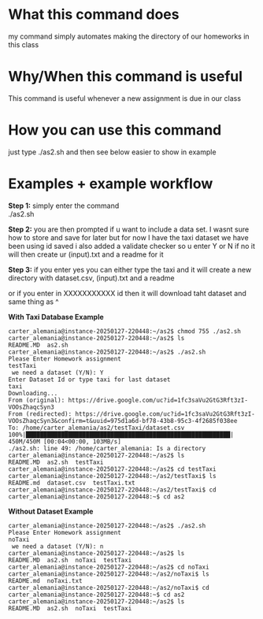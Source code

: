 # What this command does
my command simply automates making the directory of our homeworks in this class

# Why/When this command is useful
This command is useful whenever a new assignment is due in our class

# How you can use this command
just type ./as2.sh and then see below easier to show in example

# Examples + example workflow

**Step 1:** simply enter the command  
./as2.sh


**Step 2:** you are then prompted if u want to include a data set. I wasnt sure how to store and save for later but for now I have the taxi dataset we have been using id saved
i also added a validate checker so u enter Y or N
if no it will then create ur (input).txt and a readme for it

**Step 3:** if you enter yes you can either type the taxi and it will create a new directory with
dataset.csv, (input).txt and a readme

or if you enter in XXXXXXXXXXX id then it will download taht dataset and same thing as ^

**With Taxi Database Example**
```copypaste stuff:
carter_alemania@instance-20250127-220448:~/as2$ chmod 755 ./as2.sh
carter_alemania@instance-20250127-220448:~/as2$ ls
README.MD  as2.sh
carter_alemania@instance-20250127-220448:~/as2$ ./as2.sh
Please Enter Homework assignment
testTaxi
 we need a dataset (Y/N): Y
Enter Dataset Id or type taxi for last dataset
taxi
Downloading...
From (original): https://drive.google.com/uc?id=1fc3saVu2GtG3Rft3zI-VOOsZhaqcSyn3
From (redirected): https://drive.google.com/uc?id=1fc3saVu2GtG3Rft3zI-VOOsZhaqcSyn3&confirm=t&uuid=975d1a6d-bf78-43b8-95c3-4f2685f038ee
To: /home/carter_alemania/as2/testTaxi/dataset.csv
100%|██████████████████████████████████████████████████████████| 450M/450M [00:04<00:00, 103MB/s]
./as2.sh: line 49: /home/carter_alemania: Is a directory
carter_alemania@instance-20250127-220448:~/as2$ ls
README.MD  as2.sh  testTaxi
carter_alemania@instance-20250127-220448:~/as2$ cd testTaxi
carter_alemania@instance-20250127-220448:~/as2/testTaxi$ ls
README.md  dataset.csv  testTaxi.txt
carter_alemania@instance-20250127-220448:~/as2/testTaxi$ cd
carter_alemania@instance-20250127-220448:~$ cd as2
```
**Without Dataset Example**
```
carter_alemania@instance-20250127-220448:~/as2$ ./as2.sh
Please Enter Homework assignment
noTaxi
 we need a dataset (Y/N): n
carter_alemania@instance-20250127-220448:~/as2$ ls
README.MD  as2.sh  noTaxi  testTaxi
carter_alemania@instance-20250127-220448:~/as2$ cd noTaxi
carter_alemania@instance-20250127-220448:~/as2/noTaxi$ ls
README.md  noTaxi.txt
carter_alemania@instance-20250127-220448:~/as2/noTaxi$ cd
carter_alemania@instance-20250127-220448:~$ cd as2
carter_alemania@instance-20250127-220448:~/as2$ ls
README.MD  as2.sh  noTaxi  testTaxi
```





